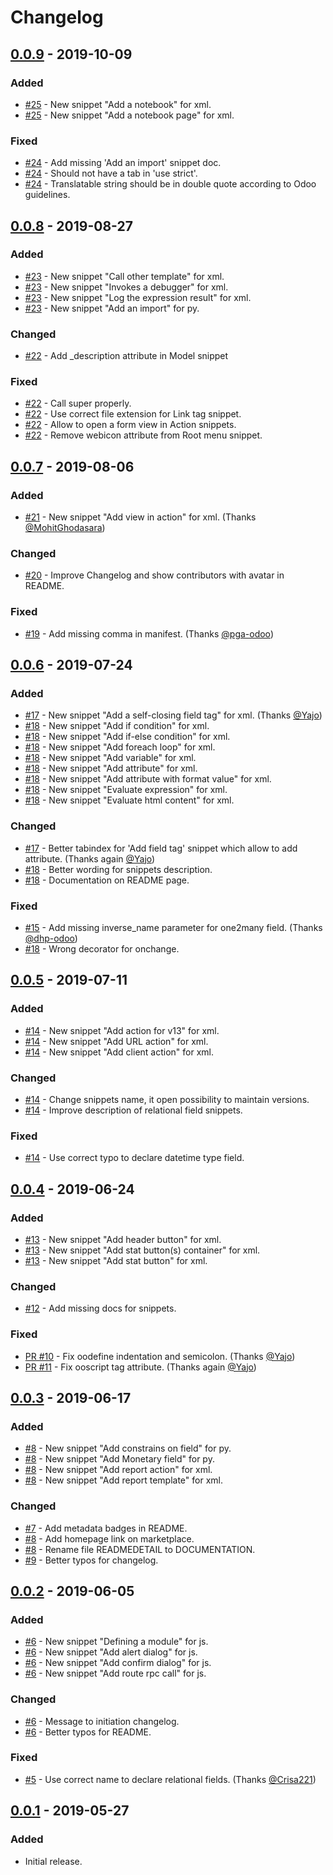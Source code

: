 # Changelog

## [0.0.9](https://github.com/jat-odoo/VscOdooSnippets/releases/tag/v0.0.9) - 2019-10-09
### Added
- [#25](https://github.com/jat-odoo/VscOdooSnippets/pull/25) - New snippet "Add a notebook" for xml.
- [#25](https://github.com/jat-odoo/VscOdooSnippets/pull/25) - New snippet "Add a notebook page" for xml.

### Fixed
- [#24](https://github.com/jat-odoo/VscOdooSnippets/pull/24) - Add missing 'Add an import' snippet doc.
- [#24](https://github.com/jat-odoo/VscOdooSnippets/pull/24) - Should not have a tab in 'use strict'.
- [#24](https://github.com/jat-odoo/VscOdooSnippets/pull/24) - Translatable string should be in double quote according to Odoo guidelines.

## [0.0.8](https://github.com/jat-odoo/VscOdooSnippets/releases/tag/v0.0.8) - 2019-08-27
### Added
- [#23](https://github.com/jat-odoo/VscOdooSnippets/pull/23) - New snippet "Call other template" for xml.
- [#23](https://github.com/jat-odoo/VscOdooSnippets/pull/23) - New snippet "Invokes a debugger" for xml.
- [#23](https://github.com/jat-odoo/VscOdooSnippets/pull/23) - New snippet "Log the expression result" for xml.
- [#23](https://github.com/jat-odoo/VscOdooSnippets/pull/23) - New snippet "Add an import" for py.

### Changed
- [#22](https://github.com/jat-odoo/VscOdooSnippets/pull/22) - Add _description attribute in Model snippet

### Fixed
- [#22](https://github.com/jat-odoo/VscOdooSnippets/pull/22) - Call super properly.
- [#22](https://github.com/jat-odoo/VscOdooSnippets/pull/22) - Use correct file extension for Link tag snippet.
- [#22](https://github.com/jat-odoo/VscOdooSnippets/pull/22) - Allow to open a form view in Action snippets.
- [#22](https://github.com/jat-odoo/VscOdooSnippets/pull/22) - Remove webicon attribute from Root menu snippet.

## [0.0.7](https://github.com/jat-odoo/VscOdooSnippets/releases/tag/v0.0.7) - 2019-08-06
### Added
- [#21](https://github.com/jat-odoo/VscOdooSnippets/pull/21) - New snippet "Add view in action" for xml. (Thanks [@MohitGhodasara](https://github.com/MohitGhodasara))

### Changed
- [#20](https://github.com/jat-odoo/VscOdooSnippets/pull/20) - Improve Changelog and show contributors with avatar in README.

### Fixed
- [#19](https://github.com/jat-odoo/VscOdooSnippets/pull/19) - Add missing comma in manifest. (Thanks [@pga-odoo](https://github.com/pga-odoo))

## [0.0.6](https://github.com/jat-odoo/VscOdooSnippets/releases/tag/v0.0.6) - 2019-07-24
### Added
- [#17](https://github.com/jat-odoo/VscOdooSnippets/pull/17) - New snippet "Add a self-closing field tag" for xml. (Thanks [@Yajo](https://github.com/Yajo))
- [#18](https://github.com/jat-odoo/VscOdooSnippets/pull/18) - New snippet "Add if condition" for xml.
- [#18](https://github.com/jat-odoo/VscOdooSnippets/pull/18) - New snippet "Add if-else condition" for xml.
- [#18](https://github.com/jat-odoo/VscOdooSnippets/pull/18) - New snippet "Add foreach loop" for xml.
- [#18](https://github.com/jat-odoo/VscOdooSnippets/pull/18) - New snippet "Add variable" for xml.
- [#18](https://github.com/jat-odoo/VscOdooSnippets/pull/18) - New snippet "Add attribute" for xml.
- [#18](https://github.com/jat-odoo/VscOdooSnippets/pull/18) - New snippet "Add attribute with format value" for xml.
- [#18](https://github.com/jat-odoo/VscOdooSnippets/pull/18) - New snippet "Evaluate expression" for xml.
- [#18](https://github.com/jat-odoo/VscOdooSnippets/pull/18) - New snippet "Evaluate html content" for xml.

### Changed
- [#17](https://github.com/jat-odoo/VscOdooSnippets/pull/17) - Better tabindex for 'Add field tag' snippet which allow to add attribute. (Thanks again [@Yajo](https://github.com/Yajo))
- [#18](https://github.com/jat-odoo/VscOdooSnippets/pull/18) - Better wording for snippets description.
- [#18](https://github.com/jat-odoo/VscOdooSnippets/pull/18) - Documentation on README page.

### Fixed
- [#15](https://github.com/jat-odoo/VscOdooSnippets/pull/15) - Add missing inverse_name parameter for one2many field. (Thanks [@dhp-odoo](https://github.com/dhp-odoo))
- [#18](https://github.com/jat-odoo/VscOdooSnippets/pull/18) - Wrong decorator for onchange.

## [0.0.5](https://github.com/jat-odoo/VscOdooSnippets/releases/tag/v0.0.5) - 2019-07-11
### Added
- [#14](https://github.com/jat-odoo/VscOdooSnippets/pull/14) - New snippet "Add action for v13" for xml.
- [#14](https://github.com/jat-odoo/VscOdooSnippets/pull/14) - New snippet "Add URL action" for xml.
- [#14](https://github.com/jat-odoo/VscOdooSnippets/pull/14) - New snippet "Add client action" for xml.

### Changed
- [#14](https://github.com/jat-odoo/VscOdooSnippets/pull/14) - Change snippets name, it open possibility to maintain versions.
- [#14](https://github.com/jat-odoo/VscOdooSnippets/pull/14) - Improve description of relational field snippets.

### Fixed
- [#14](https://github.com/jat-odoo/VscOdooSnippets/pull/14) - Use correct typo to declare datetime type field.

## [0.0.4](https://github.com/jat-odoo/VscOdooSnippets/releases/tag/v0.0.4) - 2019-06-24
### Added
- [#13](https://github.com/jat-odoo/VscOdooSnippets/pull/13) - New snippet "Add header button" for xml.
- [#13](https://github.com/jat-odoo/VscOdooSnippets/pull/13) - New snippet "Add stat button(s) container" for xml.
- [#13](https://github.com/jat-odoo/VscOdooSnippets/pull/13) - New snippet "Add stat button" for xml.

### Changed
- [#12](https://github.com/jat-odoo/VscOdooSnippets/pull/12) - Add missing docs for snippets.

### Fixed
- [PR #10](https://github.com/jat-odoo/VscOdooSnippets/pull/10) - Fix oodefine indentation and semicolon. (Thanks [@Yajo](https://github.com/Yajo))
- [PR #11](https://github.com/jat-odoo/VscOdooSnippets/pull/11) - Fix ooscript tag attribute. (Thanks again [@Yajo](https://github.com/Yajo))

## [0.0.3](https://github.com/jat-odoo/VscOdooSnippets/releases/tag/v0.0.3) - 2019-06-17
### Added
- [#8](https://github.com/jat-odoo/VscOdooSnippets/pull/8) - New snippet "Add constrains on field" for py.
- [#8](https://github.com/jat-odoo/VscOdooSnippets/pull/8) - New snippet "Add Monetary field" for py.
- [#8](https://github.com/jat-odoo/VscOdooSnippets/pull/8) - New snippet "Add report action" for xml.
- [#8](https://github.com/jat-odoo/VscOdooSnippets/pull/8) - New snippet "Add report template" for xml.

### Changed
- [#7](https://github.com/jat-odoo/VscOdooSnippets/pull/7) - Add metadata badges in README.
- [#8](https://github.com/jat-odoo/VscOdooSnippets/pull/8) - Add homepage link on marketplace.
- [#8](https://github.com/jat-odoo/VscOdooSnippets/pull/8) - Rename file READMEDETAIL to DOCUMENTATION.
- [#9](https://github.com/jat-odoo/VscOdooSnippets/pull/9) - Better typos for changelog.

## [0.0.2](https://github.com/jat-odoo/VscOdooSnippets/releases/tag/v0.0.2) - 2019-06-05
### Added
- [#6](https://github.com/jat-odoo/VscOdooSnippets/pull/6) - New snippet "Defining a module" for js.
- [#6](https://github.com/jat-odoo/VscOdooSnippets/pull/6) - New snippet "Add alert dialog" for js.
- [#6](https://github.com/jat-odoo/VscOdooSnippets/pull/6) - New snippet "Add confirm dialog" for js.
- [#6](https://github.com/jat-odoo/VscOdooSnippets/pull/6) - New snippet "Add route rpc call" for js.

### Changed
- [#6](https://github.com/jat-odoo/VscOdooSnippets/pull/6) - Message to initiation changelog.
- [#6](https://github.com/jat-odoo/VscOdooSnippets/pull/6) - Better typos for README.

### Fixed
- [#5](https://github.com/jat-odoo/VscOdooSnippets/pull/5) - Use correct name to declare relational fields. (Thanks [@Crisa221](https://github.com/Crisa221))

## [0.0.1](https://github.com/jat-odoo/VscOdooSnippets/releases/tag/v0.0.1) - 2019-05-27
### Added
- Initial release.
